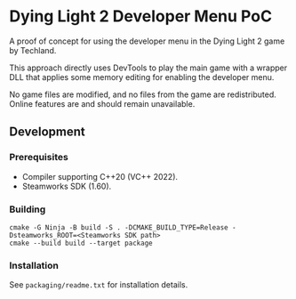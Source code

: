 # Dying Light 2 Developer Menu PoC

A proof of concept for using the developer menu in the Dying Light 2 game by Techland.

This approach directly uses DevTools to play the main game with a wrapper DLL that applies some memory editing for enabling the developer menu.

No game files are modified, and no files from the game are redistributed. Online features are and should remain unavailable.

## Development

### Prerequisites

* Compiler supporting C++20 (VC++ 2022).
* Steamworks SDK (1.60).

### Building

```
cmake -G Ninja -B build -S . -DCMAKE_BUILD_TYPE=Release -Dsteamworks_ROOT=<Steamworks SDK path>
cmake --build build --target package
```

### Installation

See `packaging/readme.txt` for installation details.
